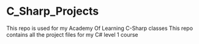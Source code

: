 # C_Sharp_Projects
This repo is used for my Academy Of Learning C-Sharp classes
  This repo contains all the project files for my C# level 1 course
